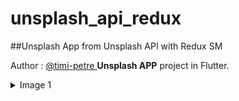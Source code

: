 # unsplash_api_redux
 ##Unsplash App from Unsplash API with Redux SM

Author : [@timi-petre ](https://github.com/timi-petre)
**Unsplash APP** project in Flutter.

<details>

  <summary>Image 1</summary>

<img src="(https://user-images.githubusercontent.com/12413810/145223516-81c9d02f-b5de-4b49-9c13-a63c223644ac.png)" alt="Image 1" height="800" width="50%">

</details>
